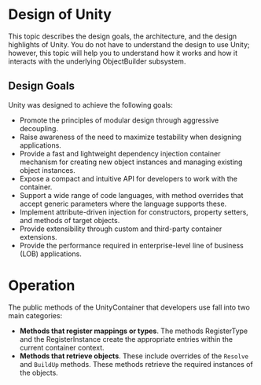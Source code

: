 # Design of Unity
This topic describes the design goals, the architecture, and the design highlights of Unity. You do not have to understand the design to use Unity; however, this topic will help you to understand how it works and how it interacts with the underlying ObjectBuilder subsystem.
## Design Goals
Unity was designed to achieve the following goals:
* Promote the principles of modular design through aggressive decoupling.
* Raise awareness of the need to maximize testability when designing applications.
* Provide a fast and lightweight dependency injection container mechanism for creating new object instances and managing existing object instances.
* Expose a compact and intuitive API for developers to work with the container.
* Support a wide range of code languages, with method overrides that accept generic parameters where the language supports these.
* Implement attribute-driven injection for constructors, property setters, and methods of target objects.
* Provide extensibility through custom and third-party container extensions.
* Provide the performance required in enterprise-level line of business (LOB) applications.
# Operation
The public methods of the UnityContainer that developers use fall into two main categories:
* **Methods that register mappings or types**. The methods RegisterType and the RegisterInstance create the appropriate entries within the current container context.
* **Methods that retrieve objects**. These include overrides of the `Resolve` and `BuildUp` methods. These methods retrieve the required instances of the objects.